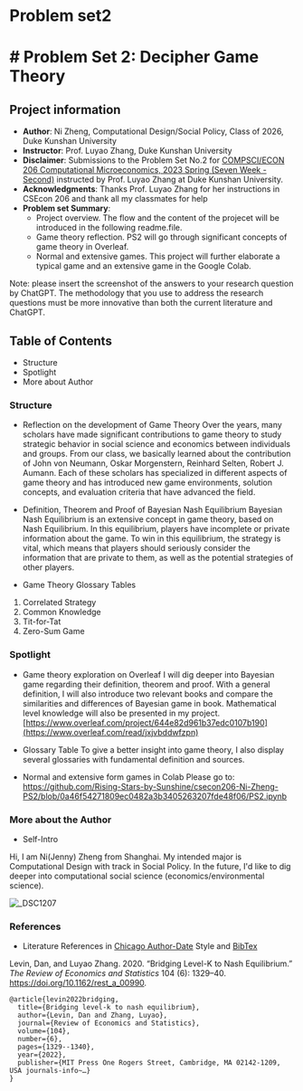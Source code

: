 # Problem set2
# # Problem Set 2: Decipher Game Theory 
## Project information
- **Author**: Ni Zheng, Computational Design/Social Policy, Class of 2026, Duke Kunshan University
- **Instructor**: Prof. Luyao Zhang, Duke Kunshan University
- **Disclaimer**: Submissions to the Problem Set No.2 for [COMPSCI/ECON 206 Computational Microeconomics, 2023 Spring (Seven Week - Second)](https://ce.pubpub.org/) instructed by Prof. Luyao Zhang at Duke Kunshan University.
- **Acknowledgments**: Thanks Prof. Luyao Zhang for her instructions in CSEcon 206 and thank all my classmates for help
- **Problem set Summary**: 
  - Project overview. The flow and the content of the projecet will be introduced in the following readme.file.
  - Game theory reflection. PS2 will go through significant concepts of game theory in Overleaf.
  - Normal and extensive games. This project will further elaborate a typical game and an extensive game in the Google Colab.


Note: please insert the screenshot of the answers to your research question by ChatGPT. The methodology that you use to address the research questions must be more innovative than both the current literature and ChatGPT. 

## Table of Contents

- Structure
- Spotlight
- More about Author


### Structure
- Reflection on the development of Game Theory
Over the years, many scholars have made significant contributions to game theory to study strategic behavior in social science and economics between individuals and groups. From our class, we basically learned about the contribution of  John von Neumann, Oskar Morgenstern, Reinhard Selten, Robert J. Aumann. Each of these scholars has specialized in different aspects of game theory and has introduced new game environments, solution concepts, and evaluation criteria that have advanced the field.

- Definition, Theorem and Proof of Bayesian Nash Equilibrium
Bayesian Nash Equilibrium is an extensive concept in game theory, based on Nash Equilibrium. In this equilibrium, players have incomplete or private information about the game. To win in this equilibrium, the strategy is vital, which means that players should seriously consider the information that are private to them, as well as the potential strategies of other players.

- Game Theory Glossary Tables
1. Correlated Strategy
2. Common Knowledge
3. Tit-for-Tat
4. Zero-Sum Game

### Spotlight
- Game theory exploration on Overleaf
I will dig deeper into Bayesian game regarding their definition, theorem and proof. With a general definition, I will also introduce two relevant books and compare the similarities and differences of Bayesian game in book. Mathematical level knowledge will also be presented in my project.[https://www.overleaf.com/project/644e82d961b37edc0107b190](https://www.overleaf.com/read/jxjvbddwfzpn)

- Glossary Table
To give a better insight into game theory, I also display several glossaries with fundamental definition and sources.

- Normal and extensive form games in Colab
Please go to: https://github.com/Rising-Stars-by-Sunshine/csecon206-Ni-Zheng-PS2/blob/0a46f54271809ec0482a3b3405263207fde48f06/PS2.ipynb

### More about the Author
* Self-Intro 

Hi, I am Ni(Jenny) Zheng from Shanghai. My intended major is Computational Design with track in Social Policy. In the future, I'd like to dig deeper into computational social science (economics/environmental science).

![_DSC1207](https://user-images.githubusercontent.com/125801773/233880116-0fc48560-631b-406d-9519-8ce423cf6b00.JPG)


### References

- Literature References in [Chicago Author-Date](https://www.chicagomanualofstyle.org/tools_citationguide/citation-guide-2.html) Style and [BibTex](https://scholar.google.com/) 

Levin, Dan, and Luyao Zhang. 2020. “Bridging Level-K to Nash Equilibrium.” *The Review of Economics and Statistics* 104 (6): 1329–40. https://doi.org/10.1162/rest_a_00990.

```
@article{levin2022bridging,
  title={Bridging level-k to nash equilibrium},
  author={Levin, Dan and Zhang, Luyao},
  journal={Review of Economics and Statistics},
  volume={104},
  number={6},
  pages={1329--1340},
  year={2022},
  publisher={MIT Press One Rogers Street, Cambridge, MA 02142-1209, USA journals-info~…}
}
```
